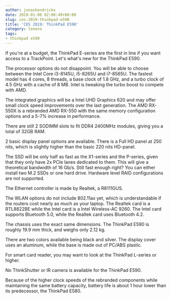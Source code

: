 ```yaml
---
author: jonashendrickx
date: 2019-01-08 02:00:49+00:00
slug: ces-2019-thinkpad-e590
title: 'CES 2019: ThinkPad E590'
category: lenovo
tags:
- thinkpad e590
---
```

If you're at a budget, the ThinkPad E-series are the first in line if you want access to a TrackPoint. Let's what's new for the ThinkPad E590.

The processor options do not disappoint. You will be able to choose between the Intel Core i3-8145U, i5-8265U and i7-8565U. The fastest model has 4 cores, 8 threads, a base clock of 1.8 GHz, and a turbo clock of 4.5 GHz with a cache of 8 MB. Intel is tweaking the turbo boost to compete with AMD.

The integrated graphics will be a Intel UHD Graphics 620 and may offer small clock speed improvements over the last generation. The AMD RX-550X is a rebranded AMD RX-550 with the same memory configuration options and a 5-7% increase in performance.

There are still 2 SODIMM slots to fit DDR4 2400MHz modules, giving you a total of 32GB RAM.

2 basic display panel options are available. There is a Full HD panel at 250 nits, which is slightly higher than the basic 220 nits HD-panel.

The SSD will be only half as fast as the X1-series and the P-series, given that they only have 2x PCIe lanes dedicated to them. This will give a theoretical bandwidth of 16 Gb/s. Still fast enough right? You can either install two M.2 SSDs or one hard drive. Hardware level RAID configurations are not supported.

The Ethernet controller is made by Realtek, a R8111GUS.

The WLAN options do not include 802.11ax yet, which is understandable if the routers cost nearly as much as your laptop. The Realtek card is a RTL8822BE while the Intel card is a Intel Wireless-AC 9260. The Intel card supports Bluetooth 5.0, while the Realtek card uses Bluetooth 4.2.

The chassis uses the exact same dimensions. The ThinkPad E590 is roughly 19.9 mm thick, and weighs only 2.12 kg.

There are two colors available being black and silver. The display cover uses an aluminum, while the base is made out of PC/ABS plastic.

For smart card reader, you may want to look at the ThinkPad L-series or higher.

No ThinkShutter or IR camera is available for the ThinkPad E590.

Because of the higher clock speeds of the rebranded components while maintaining the same battery capacity, battery life is about 1 hour lower than its predecessor, the ThinkPad E580.
